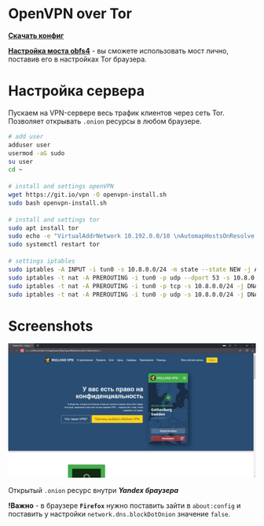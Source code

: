 # OpenVPN over Tor
[**Скачать конфиг**](https://github.com/f5ociety/OpenVPN-over-Tor/releases/download/v2.0/tor.ovpn)

[**Настройка моста obfs4**](https://sigvids.gitlab.io/create-tor-private-obfs4-bridges.html) - вы сможете использовать мост лично, поставив его в настройках Tor браузера.

# Настройка сервера
Пускаем на VPN-сервере весь трафик клиентов через сеть Tor. Позволяет открывать ``.onion`` ресурсы в любом браузере. 

```bash 
# add user
adduser user
usermod -aG sudo
su user
cd ~

# install and settings openVPN
wget https://git.io/vpn -O openvpn-install.sh
sudo bash openvpn-install.sh

# install and settings tor
sudo apt install tor
sudo echo -e "VirtualAddrNetwork 10.192.0.0/10 \nAutomapHostsOnResolve 1 \nDNSPort 10.8.0.1:53530 \nTransPort 10.8.0.1:9040" >> /etc/tor/torrc
sudo systemctl restart tor

# settings iptables
sudo iptables -A INPUT -i tun0 -s 10.8.0.0/24 -m state --state NEW -j ACCEPT
sudo iptables -t nat -A PREROUTING -i tun0 -p udp --dport 53 -s 10.8.0.0/24 -j DNAT --to-destination 10.8.0.1:53530
sudo iptables -t nat -A PREROUTING -i tun0 -p tcp -s 10.8.0.0/24 -j DNAT --to-destination 10.8.0.1:9040
sudo iptables -t nat -A PREROUTING -i tun0 -p udp -s 10.8.0.0/24 -j DNAT --to-destination 10.8.0.1:9040
```

# Screenshots
![yandexplusonion](./YandexTor.jpg)

Открытый ``.onion`` ресурс внутри _**Yandex браузера**_

**!Важно** - в браузере **``Firefox``** нужно поставить зайти в ``about:config`` и поставить у настройки ``network.dns.blockDotOnion`` значение ``false``.

